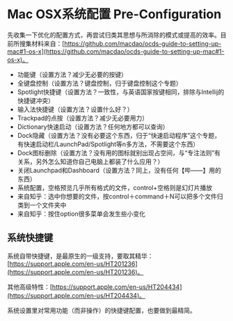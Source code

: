 # Mac OSX系统配置 Pre-Configuration

先收集一下优化的配置方式，再尝试归类其思想与所消除的模式或提高的效率。目前所搜集材料来自：[https://github.com/macdao/ocds-guide-to-setting-up-mac#1-os-x](https://github.com/macdao/ocds-guide-to-setting-up-mac#1-os-x)。
* 功能键（设置方法？减少无必要的按键）
* 全键盘控制（设置方法？键盘控制，归于键盘控制这个专题）
* Spotlight快捷键（设置方法？一致性，与英语国家按键相同，排除与Intellij的快捷键冲突）
* 输入法快捷键（设置方法？设置什么好？）
* Trackpad的点按（设置方法？减少无必要用力）
* Dictionary快速启动（设置方法？任何地方都可以查询）
* Dock隐藏（设置方法？没有必要这个东西，归于“快速启动程序”这个专题，有快速启动栏/LaunchPad/Spotlight等n多方法，不需要这个东西）
* Dock图标删除（设置方法？没有用的图标就别出现占空间，与“专注法则”有关系，另外怎么知道你自己电脑上都装了什么应用？）
* 关闭Launchpad和Dashboard（设置方法？同上，没有任何【哔——】用的东西）
* 系统配置，空格预览几乎所有格式的文件，control+空格则是幻灯片播放
* 来自知乎：选中你想要的文件，按control＋command＋N可以把多个文件归类到一个文件夹中
* 来自知乎：按住option很多菜单会发生些小变化


## 系统快捷键
系统自带快捷键，是最原生的一级支持，要取其精华：[https://support.apple.com/en-us/HT201236](https://support.apple.com/en-us/HT201236)。

其他高级特性：[https://support.apple.com/en-us/HT204434](https://support.apple.com/en-us/HT204434)。

系统设置里对常用功能（而非操作）的快捷键配置，也要做到最精简。
